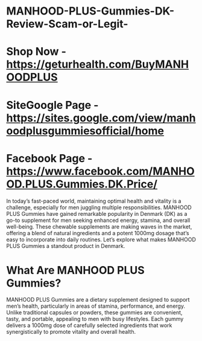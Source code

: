 # MANHOOD-PLUS-Gummies-DK-Review-Scam-or-Legit-

# Shop Now - https://geturhealth.com/BuyMANHOODPLUS

# SiteGoogle Page - https://sites.google.com/view/manhoodplusgummiesofficial/home

# Facebook Page - https://www.facebook.com/MANHOOD.PLUS.Gummies.DK.Price/

In today’s fast-paced world, maintaining optimal health and vitality is a challenge, especially for men juggling multiple responsibilities. MANHOOD PLUS Gummies have gained remarkable popularity in Denmark (DK) as a go-to supplement for men seeking enhanced energy, stamina, and overall well-being. These chewable supplements are making waves in the market, offering a blend of natural ingredients and a potent 1000mg dosage that’s easy to incorporate into daily routines. Let’s explore what makes MANHOOD PLUS Gummies a standout product in Denmark.

# What Are MANHOOD PLUS Gummies?

MANHOOD PLUS Gummies are a dietary supplement designed to support men’s health, particularly in areas of stamina, performance, and energy. Unlike traditional capsules or powders, these gummies are convenient, tasty, and portable, appealing to men with busy lifestyles. Each gummy delivers a 1000mg dose of carefully selected ingredients that work synergistically to promote vitality and overall health.
